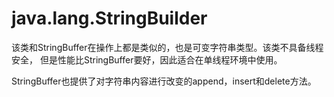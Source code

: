 # java.lang.StringBuilder
该类和StringBuffer在操作上都是类似的，也是可变字符串类型。该类不具备线程安全，
但是性能比StringBuffer要好，因此适合在单线程环境中使用。  

StringBuffer也提供了对字符串内容进行改变的append，insert和delete方法。